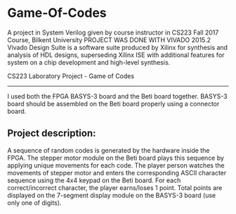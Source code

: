 # Game-Of-Codes
A project in System Verilog given by course instructor in CS223 Fall 2017 Course, Bilkent University
PROJECT WAS DONE WITH VIVADO 2015.2
Vivado Design Suite is a software suite produced by Xilinx for synthesis and analysis of HDL designs, superseding Xilinx ISE with additional features for system on a chip development and high-level synthesis.

CS223 Laboratory Project  - Game of Codes
____________
I used both the FPGA BASYS-3 board and the Beti board together. BASYS-3 board should be assembled on the Beti board properly using a connector board.
## Project description: 
A sequence of random codes is generated by the hardware inside the FPGA. The stepper motor module on the Beti board plays this sequence by applying unique movements for each code. The player person watches the movements of stepper motor and enters the corresponding ASCII character sequence using the 4x4 keypad on the Beti board. For each correct/incorrect character, the player earns/loses 1 point. Total points are displayed on the 7-segment display module on the BASYS-3 board (use only one of digits).
